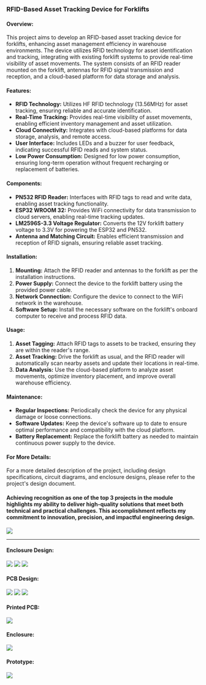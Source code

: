 ### RFID-Based Asset Tracking Device for Forklifts

#### Overview:

This project aims to develop an RFID-based asset tracking device for forklifts, enhancing asset management efficiency in warehouse environments. The device utilizes RFID technology for asset identification and tracking, integrating with existing forklift systems to provide real-time visibility of asset movements. The system consists of an RFID reader mounted on the forklift, antennas for RFID signal transmission and reception, and a cloud-based platform for data storage and analysis.

#### Features:

*   **RFID Technology:** Utilizes HF RFID technology (13.56MHz) for asset tracking, ensuring reliable and accurate identification.
*   **Real-Time Tracking:** Provides real-time visibility of asset movements, enabling efficient inventory management and asset utilization.
*   **Cloud Connectivity:** Integrates with cloud-based platforms for data storage, analysis, and remote access.
*   **User Interface:** Includes LEDs and a buzzer for user feedback, indicating successful RFID reads and system status.
*   **Low Power Consumption:** Designed for low power consumption, ensuring long-term operation without frequent recharging or replacement of batteries.

#### Components:

*   **PN532 RFID Reader:** Interfaces with RFID tags to read and write data, enabling asset tracking functionality.
*   **ESP32 WROOM 32:** Provides WiFi connectivity for data transmission to cloud servers, enabling real-time tracking updates.
*   **LM2596S-3.3 Voltage Regulator:** Converts the 12V forklift battery voltage to 3.3V for powering the ESP32 and PN532.
*   **Antenna and Matching Circuit:** Enables efficient transmission and reception of RFID signals, ensuring reliable asset tracking.

#### Installation:

1.  **Mounting:** Attach the RFID reader and antennas to the forklift as per the installation instructions.
2.  **Power Supply:** Connect the device to the forklift battery using the provided power cable.
3.  **Network Connection:** Configure the device to connect to the WiFi network in the warehouse.
4.  **Software Setup:** Install the necessary software on the forklift's onboard computer to receive and process RFID data.

#### Usage:

1.  **Asset Tagging:** Attach RFID tags to assets to be tracked, ensuring they are within the reader's range.
2.  **Asset Tracking:** Drive the forklift as usual, and the RFID reader will automatically scan nearby assets and update their locations in real-time.
3.  **Data Analysis:** Use the cloud-based platform to analyze asset movements, optimize inventory placement, and improve overall warehouse efficiency.

#### Maintenance:

*   **Regular Inspections:** Periodically check the device for any physical damage or loose connections.
*   **Software Updates:** Keep the device's software up to date to ensure optimal performance and compatibility with the cloud platform.
*   **Battery Replacement:** Replace the forklift battery as needed to maintain continuous power supply to the device.

#### For More Details:

For a more detailed description of the project, including design specifications, circuit diagrams, and enclosure designs, please refer to the project's design document.

#### Achieving recognition as one of the top 3 projects in the module highlights my ability to deliver high-quality solutions that meet both technical and practical challenges. This accomplishment reflects my commitment to innovation, precision, and impactful engineering design.

![](Images/1.png)

* * *

#### Enclosure Design:
![](Images/1.png)
![](Images/2.png)
![](Images/3.png)

#### PCB Design:
![](Images/pcb1.png)
![](Images/pcb2.png)
![](Images/pcb3.png)

#### Printed PCB:
![](Images/PCB_Final.jpg)

#### Enclosure:
![](Images/Final_Enclosure.jpg)

#### Prototype:
![](Images/Prototype.jpg)
